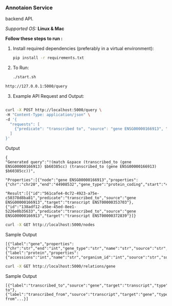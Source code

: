 ### Annotaion Service

backend API.

*Supported OS:* **Linux & Mac**

**Follow these steps to run :**
1. Install required dependencies (preferably in a virtual environment):
    ```bash
    pip install -r requirements.txt
    ```
2. To Run: 
    ```bash
    ./start.sh
    ```

```bash
http://127.0.0.1:5000/query
```

3. Example API Request and Output: 


```bash

curl -X POST http://localhost:5000/query \
-H "Content-Type: application/json" \
-d '{
  "requests": [
    {"predicate": "transcribed to", "source": "gene ENSG00000166913", "target": "$b60385cc"}
  ]
}'


```
Output
```
{
"Generated query":"!(match &space (transcribed_to (gene ENSG00000166913) $b60385cc) (transcribed_to (gene ENSG00000166913) $b60385cc))",

"Properties":[{"node":"gene ENSG00000166913","properties":{"chr":"chr20","end":"44908532","gene_type":"protein_coding","start":"44885702"},"type":"gene"}],

"Result":[{"id":"561cafe4-0c72-4923-a75e-c50378d8ba81","predicate":"transcribed_to","source":"gene ENSG00000166913","target":"transcript ENST00000353703"},{"id":"138adf12-a5be-45ed-8ee1-5226e0b35633","predicate":"transcribed_to","source":"gene ENSG00000166913","target":"transcript ENST00000372839"}]}
```


```bash
curl -X GET http://localhost:5000/nodes
```
Sample Output
```
[{"label":"gene","properties":{"chr":"str","end":"int","gene_type":"str","name":"str","source":"str","source_url":"str","start":"int"},"type":"gene"},{"label":"protein","properties":{"accessions":"int","name":"str","organism_id":"int","source":"str","source_url":"str"},"type":"protein"}...]
```


```bash
curl -X GET http://localhost:5000/relations/gene
```
Sample Output
```
[{"label":"transcribed_to","source":"gene","target":"transcript","type":"transcribed to"},{"label":"transcribed_from","source":"transcript","target":"gene","type":"transcribed from"...}]
```
